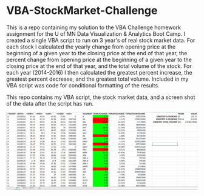# VBA-StockMarket-Challenge
This is a repo containing my solution to the VBA Challenge homework assignment for the U of MN Data Visualization & Analytics Boot Camp.
I created a single VBA script to run on 3 year's of real stock market data. For each stock I calculated the yearly change from opening price at the beginning of a given year to the closing price at the end of that year, the percent change from opening price at the beginning of a given year to the closing price at the end of that year, and the total volume of the stock. For each year (2014-2016) I then calculated the greatest percent increase, the greatest percent decrease, and the greatest total volume. Included in my VBA script was code for conditional formatting of the results.

This repo contains my VBA script, the stock market data, and a screen shot of the data after the script has run.

![StockMktData](https://github.com/boar1ang/VBA-StockMarket-Challenge/blob/main/StockMktAnalysis.screenshot.PNG)
